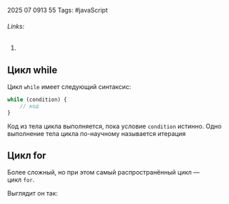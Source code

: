 2025 07 0913 55
Tags: #javaScript 
###### Links: 
1) 
## Цикл while
Цикл `while` имеет следующий синтаксис:
```js
while (condition) {
	// код
}
```
Код из тела цикла выполняется, пока условие `condition` истинно. Одно выполнение тела цикла по-научному называется итерация
## Цикл for
Более сложный, но при этом самый распространённый цикл — цикл `for`.

Выглядит он так: